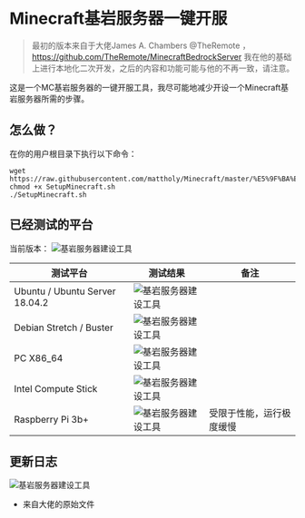 # Minecraft基岩服务器一键开服
> 最初的版本来自于大佬James A. Chambers @TheRemote ，https://github.com/TheRemote/MinecraftBedrockServer
> 我在他的基础上进行本地化二次开发，之后的内容和功能可能与他的不再一致，请注意。

这是一个MC基岩服务器的一键开服工具，我尽可能地减少开设一个Minecraft基岩服务器所需的步骤。

## 怎么做？
在你的用户根目录下执行以下命令：
```Shell
wget https://raw.githubusercontent.com/mattholy/Minecraft/master/%E5%9F%BA%E5%B2%A9%E6%9C%8D%E5%8A%A1%E5%99%A8/SetupMinecraft.sh
chmod +x SetupMinecraft.sh
./SetupMinecraft.sh
```

## 已经测试的平台

当前版本： ![基岩服务器建设工具](https://img.shields.io/badge/Version-1.0-green.svg?logo=github)

测试平台 | 测试结果 | 备注
------------ | ------------- | -------------
Ubuntu / Ubuntu Server 18.04.2 | ![基岩服务器建设工具](https://img.shields.io/badge/Testing-Pass-green.svg?logo=ubuntu) |
Debian Stretch / Buster | ![基岩服务器建设工具](https://img.shields.io/badge/Testing-Pass-green.svg?logo=debian) |
PC X86_64 | ![基岩服务器建设工具](https://img.shields.io/badge/Testing-Pass-green.svg?logo=linux) |
Intel Compute Stick | ![基岩服务器建设工具](https://img.shields.io/badge/Testing-Pass-green.svg?logo=intel) |
Raspberry Pi 3b+ | ![基岩服务器建设工具](https://img.shields.io/badge/Testing-Pass-green.svg?logo=Raspberry-Pi) | 受限于性能，运行极度缓慢

## 更新日志

![基岩服务器建设工具](https://img.shields.io/badge/Version-1.0-green.svg?logo=github)
* 来自大佬的原始文件
